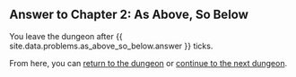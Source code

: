 ## Answer to Chapter 2: As Above, So Below

You leave the dungeon after {{ site.data.problems.as_above_so_below.answer }} ticks.

From here, you can [return to the dungeon](../../../chapters/02/as-above-so-below.md) or [continue to the next dungeon](../../../chapters/03/turning-the-scales.md).
